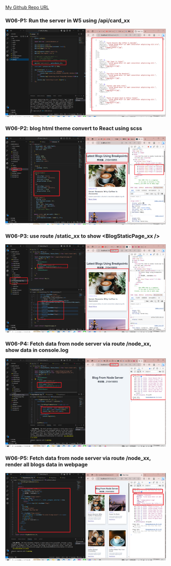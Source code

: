 [My Github Repo URL](https://github.com/210410055/112-wp1/tree/main)
 ### W06-P1: Run the server in W5 using /api/card_xx
 
![](w06-p1.png)
### W06-P2: blog html theme convert to React using scss
 
![](w06-p2.png)

### W06-P3: use route /static_xx to show <BlogStaticPage_xx />
 
![](w06-p3.png)

### W06-P4: Fetch data from node server via route /node_xx, show data in console.log
 
![](w06-p4.png)

### W06-P5: Fetch data from node server via route /node_xx, render all blogs data in webpage
 
![](w06-p5.png)